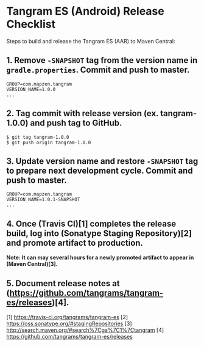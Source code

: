 Tangram ES (Android) Release Checklist
======================================

Steps to build and release the Tangram ES (AAR) to Maven Central:

## 1. Remove `-SNAPSHOT` tag from the version name in `gradle.properties`. Commit and push to master.
```
GROUP=com.mapzen.tangram
VERSION_NAME=1.0.0
...
```

## 2. Tag commit with release version (ex. tangram-1.0.0) and push tag to GitHub.
```
$ git tag tangram-1.0.0
$ git push origin tangram-1.0.0
```

## 3. Update version name and restore `-SNAPSHOT` tag to prepare next development cycle. Commit and push to master.
```
GROUP=com.mapzen.tangram
VERSION_NAME=1.0.1-SNAPSHOT
...
```

## 4. Once (Travis CI)[1] completes the release build, log into (Sonatype Staging Repository)[2] and promote artifact to production.

**Note: It can may several hours for a newly promoted artifact to appear in (Maven Central)[3].**

## 5. Document release notes at (https://github.com/tangrams/tangram-es/releases)[4].

[1] https://travis-ci.org/tangrams/tangram-es
[2] https://oss.sonatype.org/#stagingRepositories
[3] http://search.maven.org/#search%7Cga%7C1%7Ctangram
[4] https://github.com/tangrams/tangram-es/releases
